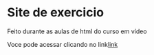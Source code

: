 <h1>Site de exercicio</h1>

<p>Feito durante as aulas de html do curso em vídeo</p>
<p>Voce pode acessar clicando no link<a href="https://jonatas-g-oliveira.github.io/Redes_Sociais/">link</a></p>
